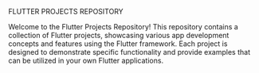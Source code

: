 FLUTTER PROJECTS REPOSITORY


Welcome to the Flutter Projects Repository! This repository contains a collection of Flutter projects, showcasing various app development concepts and features using the Flutter framework. Each project is designed to demonstrate specific functionality and provide examples that can be utilized in your own Flutter applications.
